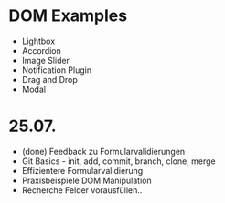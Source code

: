 # DOM Examples
- Lightbox
- Accordion
- Image Slider
- Notification Plugin
- Drag and Drop
- Modal


# 25.07. 
- (done) Feedback zu Formularvalidierungen
- Git Basics - init, add, commit, branch, clone, merge
- Effizientere Formularvalidierung
- Praxisbeispiele DOM Manipulation
- Recherche Felder vorausfüllen..